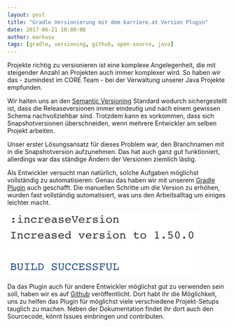 ```yaml
---
layout: post
title: "Gradle Versionierung mit dem karriere.at Version Plugin"
date: 2017-06-21 10:00:00
author: markusv
tags: [gradle, versioning, github, open-source, java]
---
```


Projekte richtig zu versionieren ist eine komplexe Angelegenheit, die mit steigender Anzahl an Projekten auch immer 
komplexer wird. So haben wir das - zumindest im CORE Team - bei der Verwaltung unserer Java Projekte empfunden.

Wir halten uns an den [Semantic Versioning](http://semver.org/) Standard wodurch sichergestellt ist, dass die 
Releaseversionen immer eindeutig und nach einem gewissen Schema nachvollziehbar sind. Trotzdem kann es vorkommen, dass sich 
Snapshotversionen überschneiden, wenn mehrere Entwickler am selben Projekt arbeiten.

Unser erster Lösungsansatz für dieses Problem war, den Branchnamen mit in die Snapshotversion aufzunehmen. Das hat auch ganz gut 
funktioniert, allerdings war das ständige Ändern der Versionen ziemlich lästig. 

Als Entwickler versucht man natürlich, solche Aufgaben möglichst vollständig zu automatisieren: Genau das haben wir mit
unserem [Gradle Plugin](https://plugins.gradle.org/plugin/at.karriere.version) auch geschafft. Die manuellen Schritte um
die Version zu erhöhen, wurden fast vollständig automatisiert, was uns den Arbeitsalltag um einiges leichter macht.

![Increase Version Task](/assets/images/gradle-version/increase-version.png)

Da das Plugin auch für andere Entwickler möglichst gut zu verwenden sein soll, haben wir es auf 
[Github](https://github.com/karriereat/gradle-version-plugin) veröffentlicht. Dort habt ihr die Möglichkeit, uns zu 
helfen das Plugin für möglichst viele verschiedene Projekt-Setups tauglich zu machen. Neben der Dokumentation findet ihr 
dort auch den Sourcecode, könnt Issues einbringen und contributen.


